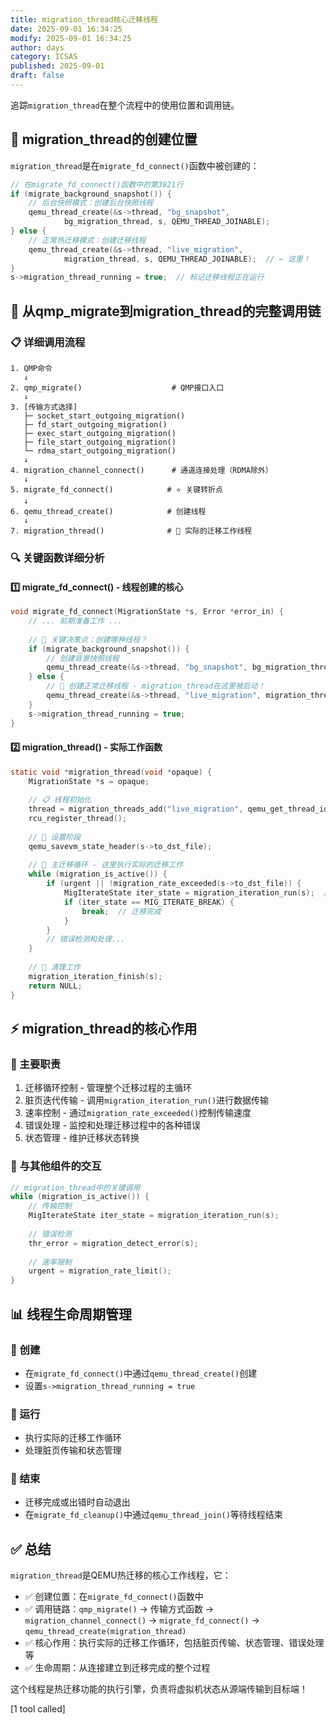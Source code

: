 ```yaml
---
title: migration_thread核心迁移线程
date: 2025-09-01 16:34:25
modify: 2025-09-01 16:34:25
author: days
category: ICSAS
published: 2025-09-01
draft: false
---
```


追踪`migration_thread`在整个流程中的使用位置和调用链。

## 🎯 migration_thread的创建位置

`migration_thread`是在`migrate_fd_connect()`函数中被创建的：

```c
// 在migrate_fd_connect()函数中的第3821行
if (migrate_background_snapshot()) {
    // 后台快照模式：创建后台快照线程
    qemu_thread_create(&s->thread, "bg_snapshot",
            bg_migration_thread, s, QEMU_THREAD_JOINABLE);
} else {
    // 正常热迁移模式：创建迁移线程
    qemu_thread_create(&s->thread, "live_migration",
            migration_thread, s, QEMU_THREAD_JOINABLE);  // ← 这里！
}
s->migration_thread_running = true;  // 标记迁移线程正在运行
```

## 🔗 从qmp_migrate到migration_thread的完整调用链

### 📋 详细调用流程

```
1. QMP命令
   ↓
2. qmp_migrate()                    # QMP接口入口
   ↓
3. [传输方式选择]
   ├─ socket_start_outgoing_migration()
   ├─ fd_start_outgoing_migration()
   ├─ exec_start_outgoing_migration()
   ├─ file_start_outgoing_migration()
   └─ rdma_start_outgoing_migration()
   ↓
4. migration_channel_connect()      # 通道连接处理（RDMA除外）
   ↓
5. migrate_fd_connect()            # ⭐ 关键转折点
   ↓
6. qemu_thread_create()            # 创建线程
   ↓
7. migration_thread()              # 🎯 实际的迁移工作线程
```

### 🔍 关键函数详细分析

#### 1️⃣ migrate_fd_connect() - 线程创建的核心
```c
void migrate_fd_connect(MigrationState *s, Error *error_in) {
    // ... 前期准备工作 ...
    
    // 🎯 关键决策点：创建哪种线程？
    if (migrate_background_snapshot()) {
        // 创建背景快照线程
        qemu_thread_create(&s->thread, "bg_snapshot", bg_migration_thread, s, QEMU_THREAD_JOINABLE);
    } else {
        // 🚀 创建正常迁移线程 - migration_thread在这里被启动！
        qemu_thread_create(&s->thread, "live_migration", migration_thread, s, QEMU_THREAD_JOINABLE);
    }
    s->migration_thread_running = true;
}
```

#### 2️⃣ migration_thread() - 实际工作函数
```c
static void *migration_thread(void *opaque) {
    MigrationState *s = opaque;
    
    // 📋 线程初始化
    thread = migration_threads_add("live_migration", qemu_get_thread_id());
    rcu_register_thread();
    
    // 🔧 设置阶段
    qemu_savevm_state_header(s->to_dst_file);
    
    // 🔄 主迁移循环 - 这里执行实际的迁移工作
    while (migration_is_active()) {
        if (urgent || !migration_rate_exceeded(s->to_dst_file)) {
            MigIterateState iter_state = migration_iteration_run(s);  // 脏页迭代传输
            if (iter_state == MIG_ITERATE_BREAK) {
                break;  // 迁移完成
            }
        }
        // 错误检测和处理...
    }
    
    // 🧹 清理工作
    migration_iteration_finish(s);
    return NULL;
}
```

## ⚡ migration_thread的核心作用

### 🎯 主要职责
1. 迁移循环控制 - 管理整个迁移过程的主循环
2. 脏页迭代传输 - 调用`migration_iteration_run()`进行数据传输
3. 速率控制 - 通过`migration_rate_exceeded()`控制传输速度
4. 错误处理 - 监控和处理迁移过程中的各种错误
5. 状态管理 - 维护迁移状态转换

### 🔄 与其他组件的交互
```c
// migration_thread中的关键调用
while (migration_is_active()) {
    // 传输控制
    MigIterateState iter_state = migration_iteration_run(s);
    
    // 错误检测
    thr_error = migration_detect_error(s);
    
    // 速率限制
    urgent = migration_rate_limit();
}
```

## 📊 线程生命周期管理

### 🚀 创建
- 在`migrate_fd_connect()`中通过`qemu_thread_create()`创建
- 设置`s->migration_thread_running = true`

### 🏃 运行
- 执行实际的迁移工作循环
- 处理脏页传输和状态管理

### 🛑 结束
- 迁移完成或出错时自动退出
- 在`migrate_fd_cleanup()`中通过`qemu_thread_join()`等待线程结束

## ✅ 总结

`migration_thread`是QEMU热迁移的核心工作线程，它：

- ✅ 创建位置：在`migrate_fd_connect()`函数中
- ✅ 调用链路：`qmp_migrate()` → 传输方式函数 → `migration_channel_connect()` → `migrate_fd_connect()` → `qemu_thread_create(migration_thread)`
- ✅ 核心作用：执行实际的迁移工作循环，包括脏页传输、状态管理、错误处理等
- ✅ 生命周期：从连接建立到迁移完成的整个过程

这个线程是热迁移功能的执行引擎，负责将虚拟机状态从源端传输到目标端！

[1 tool called]